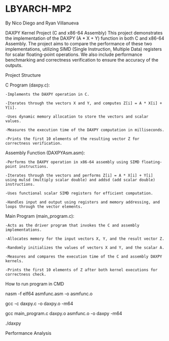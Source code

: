 # LBYARCH-MP2
By Nico Diego and Ryan Villanueva

DAXPY Kernel Project (C and x86-64 Assembly)
This project demonstrates the implementation of the DAXPY (A * X + Y) function in both C and x86-64 Assembly. The project aims to compare the performance of these two implementations, utilizing SIMD (Single Instruction, Multiple Data) registers for scalar floating-point operations. We also include performance benchmarking and correctness verification to ensure the accuracy of the outputs.

Project Structure

C Program (daxpy.c):

	-Implements the DAXPY operation in C.
 
	-Iterates through the vectors X and Y, and computes Z[i] = A * X[i] + Y[i].
 
	-Uses dynamic memory allocation to store the vectors and scalar values.
 
	-Measures the execution time of the DAXPY computation in milliseconds.
 
	-Prints the first 10 elements of the resulting vector Z for correctness verification.

Assembly Function (DAXPYAsm.asm):

	-Performs the DAXPY operation in x86-64 assembly using SIMD floating-point instructions.
 
	-Iterates through the vectors and performs Z[i] = A * X[i] + Y[i] using mulsd (multiply scalar double) and addsd (add scalar double) instructions.
 
	-Uses functional scalar SIMD registers for efficient computation.
 
	-Handles input and output using registers and memory addressing, and loops through the vector elements.


Main Program (main_program.c):

	-Acts as the driver program that invokes the C and assembly implementations.
 
	-Allocates memory for the input vectors X, Y, and the result vector Z.
 
	-Randomly initializes the values of vectors X and Y, and the scalar A.
 
	-Measures and compares the execution time of the C and assembly DAXPY kernels.
 
	-Prints the first 10 elements of Z after both kernel executions for correctness check.
 

How to run program in CMD

nasm -f elf64 asmfunc.asm -o asmfunc.o

gcc -c daxpy.c -o daxpy.o -m64

gcc main_program.c daxpy.o asmfunc.o -o daxpy -m64

./daxpy


Performance Analysis
